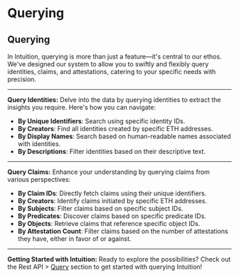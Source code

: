 # Querying

## Querying

In Intuition, querying is more than just a feature—it's central to our ethos. We've designed our system to allow you to swiftly and flexibly query identities, claims, and attestations, catering to your specific needs with precision.

***

**Query Identities:** Delve into the data by querying identities to extract the insights you require. Here's how you can navigate:

* **By Unique Identifiers**: Search using specific identity IDs.
* **By Creators**: Find all identities created by specific ETH addresses.
* **By Display Names**: Search based on human-readable names associated with identities.
* **By Descriptions**: Filter identities based on their descriptive text.

***

**Query Claims:** Enhance your understanding by querying claims from various perspectives:

* **By Claim IDs**: Directly fetch claims using their unique identifiers.
* **By Creators**: Identify claims initiated by specific ETH addresses.
* **By Subjects**: Filter claims based on specific subject IDs.
* **By Predicates**: Discover claims based on specific predicate IDs.
* **By Objects**: Retrieve claims that reference specific object IDs.
* **By Attestation Count**: Filter claims based on the number of attestations they have, either in favor of or against.

***

**Getting Started with Intuition:** Ready to explore the possibilities? Check out the Rest API > [Query](https://app.gitbook.com/o/xYyeoT5KBfRZxYH5NYQb/s/cVc9V0gt0E79kdhQIpdk/developer-docs/rest-api/query) section to get started with querying Intuition!
